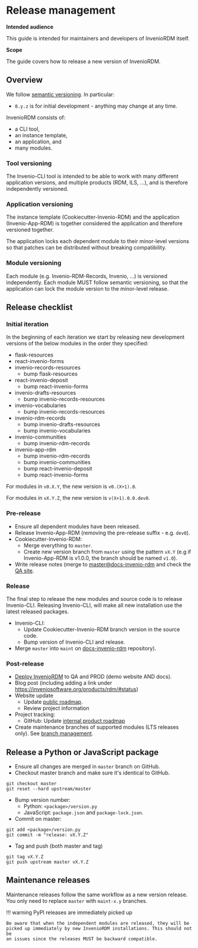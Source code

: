 # Release management

**Intended audience**

This guide is intended for maintainers and developers of InvenioRDM itself.

**Scope**

The guide covers how to release a new version of InvenioRDM.

## Overview

We follow [semantic versioning](https://semver.org/). In particular:

- ``0.y.z`` is for initial development - anything may change at any time.

InvenioRDM consists of:

- a CLI tool,
- an instance template,
- an application, and
- many modules.

### Tool versioning

The Invenio-CLI tool is intended to be able to work with many different application versions, and multiple products (RDM, ILS, ...), and is therefore independently versioned.

### Application versioning

The instance template (Cookiecutter-Invenio-RDM) and the application (Invenio-App-RDM) is together considered the application and therefore versioned together.

The application locks each dependent module to their minor-level versions so that patches can be distributed without breaking compatibility.

### Module versioning

Each module (e.g. Invenio-RDM-Records, Invenio, ...) is versioned independently. Each module MUST follow semantic versioning, so that the application can lock the module version to the minor-level release.

## Release checklist

### Initial iteration

In the beginning of each iteration we start by releasing new development versions of the below modules in the order they specified:

- flask-resources
- react-invenio-forms
- invenio-records-resources
    - bump flask-resources
- react-invenio-deposit
    - bump react-invenio-forms
- invenio-drafts-resources
    - bump invenio-records-resources
- invenio-vocabularies
    - bump invenio-records-resources
- invenio-rdm-records
    - bump invenio-drafts-resources
    - bump invenio-vocabularies
- invenio-communities
    - bump invenio-rdm-records
- invenio-app-rdm
    - bump invenio-rdm-records
    - bump invenio-communities
    - bump react-invenio-deposit
    - bump react-invenio-forms


For modules in ``v0.X.Y``, the new version is ``v0.(X+1).0``.

For modules in ``vX.Y.Z``, the new version is ``v(X+1).0.0.dev0``.

### Pre-release

- Ensure all dependent modules have been released.
- Release Invenio-App-RDM (removing the pre-release suffix - e.g. ``dev0``).
- Cookiecutter-Invenio-RDM:
    - Merge everything to ``master``.
    - Create new version branch from ``master`` using the pattern ``vX.Y`` (e.g if Invenio-App-RDM is v1.0.0, the branch should be named ``v1.0``).
- Write release notes (merge to [master@docs-invenio-rdm](https://github.com/inveniosoftware/docs-invenio-rdm) and check the [QA site](https://inveniordm-qa.docs.cern.ch).

### Release

The final step to release the new modules and source code is to release Invenio-CLI. Releasing Invenio-CLI, will make all new installation use the latest released packages.

- Invenio-CLI:
    - Update Cookiecutter-Invenio-RDM branch version in the source code.
    - Bump version of Invenio-CLI and release.
- Merge ``master`` into ``maint`` on [docs-invenio-rdm](https://github.com/inveniosoftware/docs-invenio-rdm) repository).

### Post-release

- [Deploy InvenioRDM](demosite.md) to QA and PROD (demo website AND docs).
- Blog post (including adding a link under https://inveniosoftware.org/products/rdm/#status)
- Website update
    - Update [public roadmap](https://inveniosoftware.org/products/rdm/roadmap/).
    - Review project information
- Project tracking:
    - GitHub: Update [internal product roadmap](https://github.com/inveniosoftware/product-rdm/milestones?direction=asc&sort=due_date&state=open)
- Create maintenance branches of supported modules (LTS releases only). See
  [branch management](branch-management.md).

## Release a Python or JavaScript package

- Ensure all changes are merged in ``master`` branch on GitHub.
- Checkout master branch and make sure it's identical to GitHub.
```
git checkout master
git reset --hard upstream/master
```
- Bump version number:
    - Python: ``<package>/version.py``
    - JavaScript: ``package.json`` and ``package-lock.json``.
- Commit on master:
```
git add <package>/version.py
git commit -m "release: vX.Y.Z"
```
- Tag and push (both master and tag)
```
git tag vX.Y.Z
git push upstream master vX.Y.Z
```

## Maintenance releases

Maintenance releases follow the same workflow as a new version release. You
only need to replace ``master`` with ``maint-x.y`` branches.

!!! warning PyPI releases are immediately picked up

    Be aware that when the independent modules are released, they will be
    picked up immediately by new InvenioRDM installations. This should not be
    an issues since the releases MUST be backward compatible.
